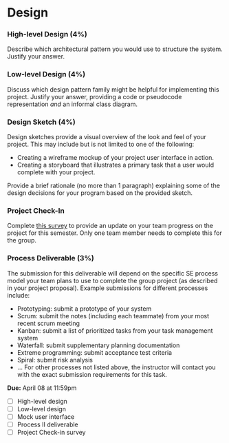 # Design

### High-level Design (4%)

Describe which architectural pattern you would use to structure the system. Justify your answer.

### Low-level Design (4%)

Discuss which design pattern family might be helpful for implementing this project. Justify your answer, providing a code or pseudocode representation _and_ an informal class diagram.

### Design Sketch (4%)

Design sketches provide a visual overview of the look and feel of your project. This may include but is not limited to one of the following:

* Creating a wireframe mockup of your project user interface in action.
* Creating a storyboard that illustrates a primary task that a user would complete with your project.

Provide a brief rationale (no more than 1 paragraph) explaining some of the design decisions for your program based on the provided sketch.

### Project Check-In

Complete [this survey](https://forms.office.com/pages/responsepage.aspx?id=hGiVYK0Q-kCGPU8yweOjeisEns1ZJ8tDohcqf-TzEN1UMDUwUFNCQ0JYVEE5QTlYWENXQ08yWEdQWi4u&origin=lprLink) to provide an update on your team progress on the project for this semester. Only one team member needs to complete this for the group.

### Process Deliverable (3%)

The submission for this deliverable will depend on the specific SE process model your team plans to use to complete the group project (as described in your project proposal). Example submissions for different processes include:
* Prototyping: submit a prototype of your system
* Scrum: submit the notes (including each teammate) from your most recent scrum meeting
* Kanban: submit a list of prioritized tasks from your task management system
* Waterfall: submit supplementary planning documentation
* Extreme programming: submit acceptance test criteria
* Spiral: submit risk analysis
* ...
For other processes not listed above, the instructor will contact you with the exact submission requirements for this task.


 **Due:** April 08 at 11:59pm
- [ ] High-level design
- [ ] Low-level design
- [ ] Mock user interface
- [ ] Process II deliverable
- [ ] Project Check-in survey

